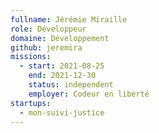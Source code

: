 ```yaml
---
fullname: Jérémie Miraille
role: Développeur
domaine: Développement
github: jeremira
missions:
  - start: 2021-08-25
    end: 2021-12-30
    status: independent
    employer: Codeur en liberté
startups:
  - mon-suivi-justice
---
```


